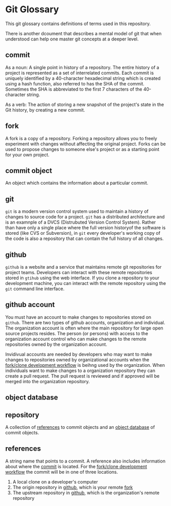 # Git Glossary 

This git glossary contains definitions of terms used in this repository.

There is another dcoument that describes a mental model of git that
when understood can help one master git concepts at a deeper level. 

## commit
As a noun: A single point in history of a repository. The entire history of a project is represented as a set
of interrelated commits. Each commit is uniquely identified by a 40-character hexadecimal string which is created using
a hash function, also referred to has the SHA of the commit. Sometimes the SHA is abbreviated to the 
first 7 characters of the 40-character string.

As a verb: The action of storing a new snapshot of the project's state in the Git history, by creating a new commit. 

## fork
A fork is a copy of a repository. Forking a repository allows you to freely experiment with changes without
affecting the original project. Forks can be used to propose changes to someone else's project or as a starting
point for your own project.

## commit object
An object which contains the information about a particular commit.

## git
`git` is a modern version control system used to maintain a history of changes to source code for a project. `git` has a 
distributed architecture and is an examnple of a DVCS (Distrubuted Version Control System). Rather than have only a single
place where the full version historyof the software is stored (like CVS or Subversion), in `git` every developer's working copy
of the code is also a repository that can contain the full history of all changes.

## github
`github` is a website and a service that maintains remote git repositories for project teams. Developers can interact with 
these remote repositories stored in `gtihub` using the web interface. If you clone a repository to your development
machine, you can interact with the remote repository using the `git` command line interface.

## github account
You must have an account to make changes to repositories stored on `github`. There are two types of github accounts, organization
and individual. The organization account is often where the main repository for large open source projects resides.
The person (or persons) with access to the organization account control who can make changes to the remote repositories owned by
the organization account.

Invidivual accounts are needed by developers who may want to make changes to repositories owned by organizational accounts when
the [fork/clone development workflow](fork-clone-workflow.md) is beihng used by the organization.
When individuals want to make changes to a organization repository they can create a pull request. The pull request is reviewed
and if approved will be merged into the organization repository.

## object database

## repository
A collection of [references](#references) to commit objects and an [object database](#object-database) of commit objects. 


## references
A string name that points to a commit. A reference also includes information about where the [commit](#commit) is located.
For the [fork/clone development workflow](fork-clone-workflow.md) the commit will be in one of three locations. 

1. A local clone on a developer's computer
1. The origin repository in [github](#github), which is your remote [fork](#fork)
1. The upstream repository in [github](#github), which is the organization's remote repository
